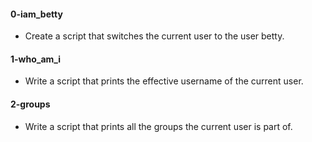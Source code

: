 #### 0-iam_betty 
* Create a script that switches the current user to the user betty.

#### 1-who_am_i
* Write a script that prints the effective username of the current user.

#### 2-groups
* Write a script that prints all the groups the current user is part of.

